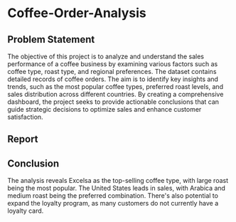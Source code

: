 # Coffee-Order-Analysis
## Problem Statement
The objective of this project is to analyze and understand the sales performance of a coffee business by examining various factors such as coffee type, roast type, and regional preferences. The dataset contains detailed records of coffee orders. The aim is to identify key insights and trends, such as the most popular coffee types, preferred roast levels, and sales distribution across different countries. By creating a comprehensive dashboard, the project seeks to provide actionable conclusions that can guide strategic decisions to optimize sales and enhance customer satisfaction.

## Report


## Conclusion
The analysis reveals Excelsa as the top-selling coffee type, with large roast being the most popular. The United States leads in sales, with Arabica and medium roast being the preferred combination. There's also potential to expand the loyalty program, as many customers do not currently have a loyalty card.

